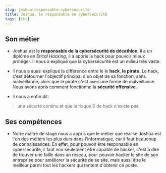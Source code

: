 ```yaml
---
slug: joshua-responsable-cybersecurite
title: Joshua, le responsable en cybersécurité
tags: [tkt]
---
```


## Son métier  

- Joshua est le **responsable de la cybersécurité de décathlon**, il a un diplôme en *Etical Hacking*, il a appris le hack pour pouvoir mieux protéger. Il nous a expliqué que la cybersécurité est un milieu très vaste.  

- Il nous a aussi expliqué la différence entre le le **hack**, **le pirate**. Le hack, c'est détourner l'objectif principal d'un objet de sa fonction, sans malveillance, alors que le pirate c'est avec une forme de malveillance. Nous avons apris comment fonctionne la **sécurité offensive**.  

- Il nous a enfin dit:  

> une sécurté continu et que le risque 0 de hack n'existe pas.  

## Ses compétences  

- Notre maître de stage nous a appris que le métier que réalise Joshua est l'un des métiers les plus durs dans l'informatique, car il faut beaucoup de connaissances. En effet, pour pouvoir être responsable en cybersécurité, il faut non seulement être capable de hacker, c'est à dire de trouver une faille dans un réseau, pour pouvoir hacker le site de son entreprise pour améliorer la sécurité de se site, mais aussi être le meilleur parmi tout les hackers qui tentent d'obtenir ce poste.  
